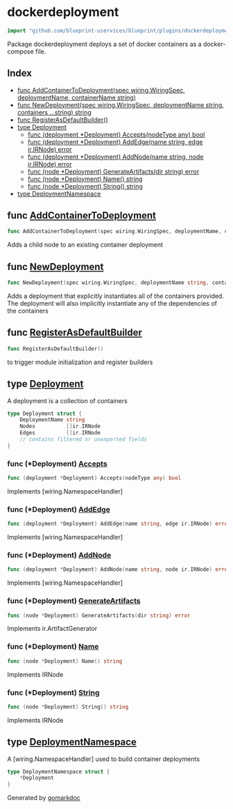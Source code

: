 <!-- Code generated by gomarkdoc. DO NOT EDIT -->

# dockerdeployment

```go
import "github.com/blueprint-uservices/blueprint/plugins/dockerdeployment"
```

Package dockerdeployment deploys a set of docker containers as a docker\-compose file.

## Index

- [func AddContainerToDeployment\(spec wiring.WiringSpec, deploymentName, containerName string\)](<#AddContainerToDeployment>)
- [func NewDeployment\(spec wiring.WiringSpec, deploymentName string, containers ...string\) string](<#NewDeployment>)
- [func RegisterAsDefaultBuilder\(\)](<#RegisterAsDefaultBuilder>)
- [type Deployment](<#Deployment>)
  - [func \(deployment \*Deployment\) Accepts\(nodeType any\) bool](<#Deployment.Accepts>)
  - [func \(deployment \*Deployment\) AddEdge\(name string, edge ir.IRNode\) error](<#Deployment.AddEdge>)
  - [func \(deployment \*Deployment\) AddNode\(name string, node ir.IRNode\) error](<#Deployment.AddNode>)
  - [func \(node \*Deployment\) GenerateArtifacts\(dir string\) error](<#Deployment.GenerateArtifacts>)
  - [func \(node \*Deployment\) Name\(\) string](<#Deployment.Name>)
  - [func \(node \*Deployment\) String\(\) string](<#Deployment.String>)
- [type DeploymentNamespace](<#DeploymentNamespace>)


<a name="AddContainerToDeployment"></a>
## func [AddContainerToDeployment](<https://github.com/Blueprint-uServices/blueprint/blob/main/plugins/dockerdeployment/wiring.go#L11>)

```go
func AddContainerToDeployment(spec wiring.WiringSpec, deploymentName, containerName string)
```

Adds a child node to an existing container deployment

<a name="NewDeployment"></a>
## func [NewDeployment](<https://github.com/Blueprint-uServices/blueprint/blob/main/plugins/dockerdeployment/wiring.go#L17>)

```go
func NewDeployment(spec wiring.WiringSpec, deploymentName string, containers ...string) string
```

Adds a deployment that explicitly instantiates all of the containers provided. The deployment will also implicitly instantiate any of the dependencies of the containers

<a name="RegisterAsDefaultBuilder"></a>
## func [RegisterAsDefaultBuilder](<https://github.com/Blueprint-uServices/blueprint/blob/main/plugins/dockerdeployment/defaults.go#L10>)

```go
func RegisterAsDefaultBuilder()
```

to trigger module initialization and register builders

<a name="Deployment"></a>
## type [Deployment](<https://github.com/Blueprint-uServices/blueprint/blob/main/plugins/dockerdeployment/ir.go#L9-L16>)

A deployment is a collection of containers

```go
type Deployment struct {
    DeploymentName string
    Nodes          []ir.IRNode
    Edges          []ir.IRNode
    // contains filtered or unexported fields
}
```

<a name="Deployment.Accepts"></a>
### func \(\*Deployment\) [Accepts](<https://github.com/Blueprint-uServices/blueprint/blob/main/plugins/dockerdeployment/wiring.go#L38>)

```go
func (deployment *Deployment) Accepts(nodeType any) bool
```

Implements \[wiring.NamespaceHandler\]

<a name="Deployment.AddEdge"></a>
### func \(\*Deployment\) [AddEdge](<https://github.com/Blueprint-uServices/blueprint/blob/main/plugins/dockerdeployment/wiring.go#L44>)

```go
func (deployment *Deployment) AddEdge(name string, edge ir.IRNode) error
```

Implements \[wiring.NamespaceHandler\]

<a name="Deployment.AddNode"></a>
### func \(\*Deployment\) [AddNode](<https://github.com/Blueprint-uServices/blueprint/blob/main/plugins/dockerdeployment/wiring.go#L50>)

```go
func (deployment *Deployment) AddNode(name string, node ir.IRNode) error
```

Implements \[wiring.NamespaceHandler\]

<a name="Deployment.GenerateArtifacts"></a>
### func \(\*Deployment\) [GenerateArtifacts](<https://github.com/Blueprint-uServices/blueprint/blob/main/plugins/dockerdeployment/deploy_dockercompose.go#L50>)

```go
func (node *Deployment) GenerateArtifacts(dir string) error
```

Implements ir.ArtifactGenerator

<a name="Deployment.Name"></a>
### func \(\*Deployment\) [Name](<https://github.com/Blueprint-uServices/blueprint/blob/main/plugins/dockerdeployment/ir.go#L19>)

```go
func (node *Deployment) Name() string
```

Implements IRNode

<a name="Deployment.String"></a>
### func \(\*Deployment\) [String](<https://github.com/Blueprint-uServices/blueprint/blob/main/plugins/dockerdeployment/ir.go#L24>)

```go
func (node *Deployment) String() string
```

Implements IRNode

<a name="DeploymentNamespace"></a>
## type [DeploymentNamespace](<https://github.com/Blueprint-uServices/blueprint/blob/main/plugins/dockerdeployment/wiring.go#L33-L35>)

A \[wiring.NamespaceHandler\] used to build container deployments

```go
type DeploymentNamespace struct {
    *Deployment
}
```

Generated by [gomarkdoc](<https://github.com/princjef/gomarkdoc>)
